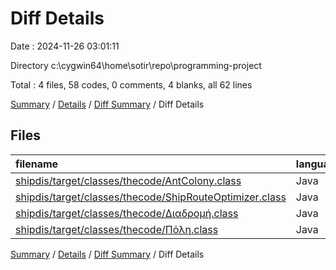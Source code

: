 # Diff Details

Date : 2024-11-26 03:01:11

Directory c:\\cygwin64\\home\\sotir\\repo\\programming-project

Total : 4 files,  58 codes, 0 comments, 4 blanks, all 62 lines

[Summary](results.md) / [Details](details.md) / [Diff Summary](diff.md) / Diff Details

## Files
| filename | language | code | comment | blank | total |
| :--- | :--- | ---: | ---: | ---: | ---: |
| [shipdis/target/classes/thecode/AntColony.class](/shipdis/target/classes/thecode/AntColony.class) | Java | 22 | 0 | 1 | 23 |
| [shipdis/target/classes/thecode/ShipRouteOptimizer.class](/shipdis/target/classes/thecode/ShipRouteOptimizer.class) | Java | 11 | 0 | 1 | 12 |
| [shipdis/target/classes/thecode/Διαδρομή.class](/shipdis/target/classes/thecode/%CE%94%CE%B9%CE%B1%CE%B4%CF%81%CE%BF%CE%BC%CE%AE.class) | Java | 14 | 0 | 1 | 15 |
| [shipdis/target/classes/thecode/Πόλη.class](/shipdis/target/classes/thecode/%CE%A0%CF%8C%CE%BB%CE%B7.class) | Java | 11 | 0 | 1 | 12 |

[Summary](results.md) / [Details](details.md) / [Diff Summary](diff.md) / Diff Details